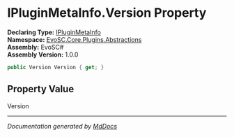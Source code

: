 ﻿<!--  
  <auto-generated>   
    The contents of this file were generated by a tool.  
    Changes to this file may be list if the file is regenerated  
  </auto-generated>   
-->

# IPluginMetaInfo.Version Property

**Declaring Type:** [IPluginMetaInfo](../index.md)  
**Namespace:** [EvoSC.Core.Plugins.Abstractions](../../index.md)  
**Assembly:** EvoSC\#  
**Assembly Version:** 1.0.0

```csharp
public Version Version { get; }
```

## Property Value

Version

___

*Documentation generated by [MdDocs](https://github.com/ap0llo/mddocs)*
